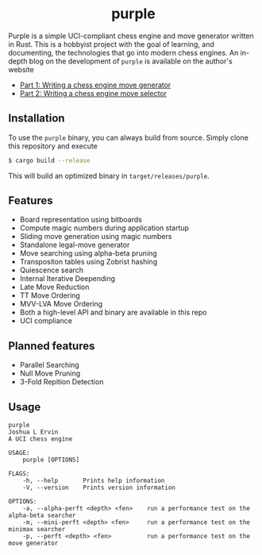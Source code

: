 <div align='center'>
    <h1>purple</h1>
</div>

Purple is a simple UCI-compliant chess engine and move generator written in Rust.
This is a hobbyist project with the goal of learning, and documenting, the technologies
that go into modern chess engines.
An in-depth blog on the development of `purple` is available on the author's website

* [Part 1: Writing a chess engine move generator](https://www.josherv.in/2021/03/19/chess-1/)
* [Part 2: Writing a chess engine move selector](https://www.josherv.in/2022/12/17/chess-2/)

## Installation
To use the `purple` binary, you can always build from source. Simply clone this repository and execute
```bash
$ cargo build --release
```

This will build an optimized binary in `target/releases/purple`.

## Features

* Board representation using bitboards
* Compute magic numbers during application startup
* Sliding move generation using magic numbers
* Standalone legal-move generator
* Move searching using alpha-beta pruning
* Transpositon tables using Zobrist hashing
* Quiescence search
* Internal Iterative Deepending
* Late Move Reduction
* TT Move Ordering
* MVV-LVA Move Ordering
* Both a high-level API and binary are available in this repo
* UCI compliance

## Planned features

* Parallel Searching
* Null Move Pruning
* 3-Fold Repition Detection

## Usage

```
purple 
Joshua L Ervin
A UCI chess engine

USAGE:
    purple [OPTIONS]

FLAGS:
    -h, --help       Prints help information
    -V, --version    Prints version information

OPTIONS:
    -a, --alpha-perft <depth> <fen>    run a performance test on the alpha-beta searcher
    -m, --mini-perft <depth> <fen>     run a performance test on the minimax searcher
    -p, --perft <depth> <fen>          run a performance test on the move generator
```
